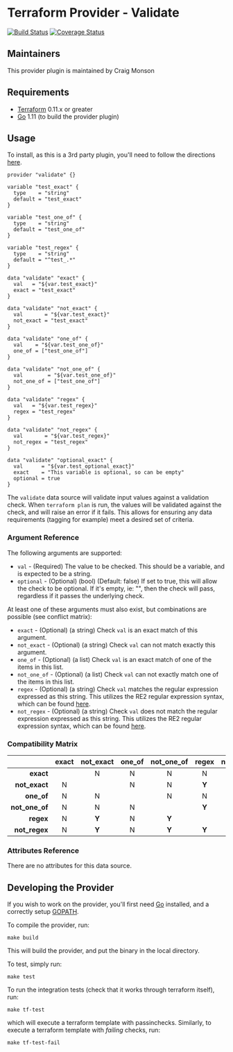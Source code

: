 # Terraform Provider - Validate
[![Build Status](https://travis-ci.com/craigmonson/terraform-provider-validate.svg?branch=master)](https://travis-ci.com/craigmonson/terraform-provider-validate) [![Coverage Status](https://coveralls.io/repos/github/craigmonson/terraform-provider-validate/badge.svg?branch=master)](https://coveralls.io/github/craigmonson/terraform-provider-validate?branch=master)

## Maintainers

This provider plugin is maintained by Craig Monson

## Requirements

  * [Terraform](https://www.terraform.io/downloads.html) 0.11.x or greater
  * [Go](https://golang.org/doc/install) 1.11 (to build the provider plugin)

## Usage

To install, as this is a 3rd party plugin, you'll need to follow the directions
[here](https://www.terraform.io/docs/configuration/providers.html#third-party-plugins).

```hcl
provider "validate" {}

variable "test_exact" {
  type    = "string"
  default = "test_exact"
}

variable "test_one_of" {
  type    = "string"
  default = "test_one_of"
}

variable "test_regex" {
  type    = "string"
  default = "^test_.*"
}

data "validate" "exact" {
  val   = "${var.test_exact}"
  exact = "test_exact"
}

data "validate" "not_exact" {
  val       = "${var.test_exact}"
  not_exact = "test_exact"
}

data "validate" "one_of" {
  val    = "${var.test_one_of}"
  one_of = ["test_one_of"]
}

data "validate" "not_one_of" {
  val        = "${var.test_one_of}"
  not_one_of = ["test_one_of"]
}

data "validate" "regex" {
  val   = "${var.test_regex}"
  regex = "test_regex"
}

data "validate" "not_regex" {
  val       = "${var.test_regex}"
  not_regex = "test_regex"
}

data "validate" "optional_exact" {
  val      = "${var.test_optional_exact}"
  exact    = "This variable is optional, so can be empty"
  optional = true
}
```

The `validate` data source will validate input values against a validation check.  When
`terraform plan` is run, the values will be validated against the check, and will raise
an error if it fails.  This allows for ensuring any data requirements (tagging for
example) meet a desired set of criteria.

### Argument Reference

The following arguments are supported:

  * `val` - (Required) The value to be checked.  This should be a variable, and is expected to be a string.
  * `optional` - (Optional) (bool) (Default: false) If set to true, this will allow the check to be optional.  If it's empty, ie: "", then the check will pass, regardless if it passes the underlying check.

At least one of these arguments must also exist, but combinations are possible (see conflict matrix):

  * `exact` - (Optional) (a string) Check `val` is an exact match of this argument.
  * `not_exact` - (Optional) (a string) Check `val` can not match exactly this argument.
  * `one_of` - (Optional) (a list) Check `val` is an exact match of one of the items in this list.
  * `not_one_of` - (Optional) (a list) Check `val` can not exactly match one of the items in this list.
  * `regex` - (Optional) (a string) Check `val` matches the regular expression expressed as this string.  This utilizes the RE2 regular expression syntax, which can be found [here](https://golang.org/s/re2syntax).
  * `not_regex` - (Optional) (a string) Check `val` does not match the regular expression expressed as this string.  This utilizes the RE2 regular expression syntax, which can be found [here](https://golang.org/s/re2syntax).

### Compatibility Matrix

|                  | exact | not\_exact | one\_of | not\_one\_of | regex | not\_regex |
|-----------------:|:-----:|:----------:|:-------:|:------------:|:-----:|:----------:|
| **exact**        |       |      N     |    N    |      N       |   N   |     N      |
| **not\_exact**   |   N   |            |    N    |      N       | **Y** |   **Y**    |
| **one\_of**      |   N   |      N     |         |      N       |   N   |     N      |
| **not\_one\_of** |   N   |      N     |    N    |              | **Y** |   **Y**    |
| **regex**        |   N   |    **Y**   |    N    |    **Y**     |       |   **Y**    |
| **not\_regex**   |   N   |    **Y**   |    N    |    **Y**     | **Y** |            |


### Attributes Reference

There are no attributes for this data source.

## Developing the Provider

If you wish to work on the provider, you'll first need [Go](http://www.golang.org/)
installed, and a correctly setup [GOPATH](https://golang.org/doc/code.html#GOPATH).

To compile the provider, run:
```
make build
```
This will build the provider, and put the binary in the local directory.

To test, simply run:
```
make test
```

To run the integration tests (check that it works through terraform itself), run:
```
make tf-test
```
which will execute a terraform template with passinchecks.  Similarly, to execute a
terraform template with _failing_ checks, run:
```
make tf-test-fail
````
